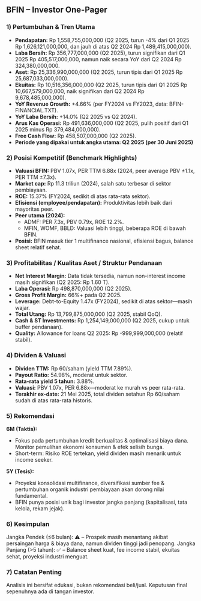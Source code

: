 ## BFIN – Investor One-Pager

### 1) Pertumbuhan & Tren Utama

- **Pendapatan:** Rp 1,558,755,000,000 (Q2 2025, turun -4% dari Q1 2025 Rp 1,626,121,000,000, dan jauh di atas Q2 2024 Rp 1,489,415,000,000).
- **Laba Bersih:** Rp 356,777,000,000 (Q2 2025), turun signifikan dari Q1 2025 Rp 405,517,000,000, namun naik secara YoY dari Q2 2024 Rp 324,380,000,000.
- **Aset:** Rp 25,336,990,000,000 (Q2 2025, turun tipis dari Q1 2025 Rp 25,687,033,000,000).
- **Ekuitas:** Rp 10,516,356,000,000 (Q2 2025, turun tipis dari Q1 2025 Rp 10,667,579,000,000, naik signifikan dari Q2 2024 Rp 9,678,485,000,000).
- **YoY Revenue Growth:** +4.66% (per FY2024 vs FY2023, data: BFIN-FINANCIAL.TXT).
- **YoY Laba Bersih:** +14.0% (Q2 2025 vs Q2 2024).
- **Arus Kas Operasi:** Rp 491,636,000,000 (Q2 2025, pulih positif dari Q1 2025 minus Rp 379,484,000,000).
- **Free Cash Flow:** Rp 458,507,000,000 (Q2 2025).
- **Periode yang dipakai untuk angka utama: Q2 2025 (per 30 Juni 2025)**

### 2) Posisi Kompetitif (Benchmark Highlights)
- **Valuasi BFIN:** PBV 1.07x, PER TTM 6.88x (2024, peer average PBV ±1.1x, PER TTM ±7.3x).
- **Market cap:** Rp 11.3 triliun (2024), salah satu terbesar di sektor pembiayaan.
- **ROE:** 15.37% (FY2024, sedikit di atas rata-rata sektor).
- **Efisiensi (employee/pendapatan):** Produktivitas lebih baik dari mayoritas peer.
- **Peer utama (2024):**
  - ADMF: PER 7.3x, PBV 0.79x, ROE 12.2%.
  - MFIN, WOMF, BBLD: Valuasi lebih tinggi, beberapa ROE di bawah BFIN.
- **Posisi:** BFIN masuk tier 1 multifinance nasional, efisiensi bagus, balance sheet relatif sehat.

### 3) Profitabilitas / Kualitas Aset / Struktur Pendanaan
- **Net Interest Margin:** Data tidak tersedia, namun non-interest income masih signifikan (Q2 2025: Rp 1.60 T).
- **Laba Operasi:** Rp 498,870,000,000 (Q2 2025).
- **Gross Profit Margin:** 66%+ pada Q2 2025.
- **Leverage:** Debt-to-Equity 1.47x (FY2024), sedikit di atas sektor—masih wajar.
- **Total Utang:** Rp 13,799,875,000,000 (Q2 2025, stabil QoQ).
- **Cash & ST Investments:** Rp 1,254,149,000,000 (Q2 2025, cukup untuk buffer pendanaan).
- **Quality:** Allowance for loans Q2 2025: Rp -999,999,000,000 (relatif stabil).

### 4) Dividen & Valuasi
- **Dividen TTM:** Rp 60/saham (yield TTM 7.89%).
- **Payout Ratio:** 54.98%, moderat untuk sektor.
- **Rata-rata yield 5 tahun:** 3.88%.
- **Valuasi:** PBV 1.07x, PER 6.88x—moderat ke murah vs peer rata-rata.
- **Terakhir ex-date:** 21 Mei 2025, total dividen setahun Rp 60/saham sudah di atas rata-rata historis.

### 5) Rekomendasi
**6M (Taktis):** 
- Fokus pada pertumbuhan kredit berkualitas & optimalisasi biaya dana. Monitor pemulihan ekonomi konsumen & efek selisih bunga.
- Short-term: Risiko ROE tertekan, yield dividen masih menarik untuk income seeker.

**5Y (Tesis):**
- Proyeksi konsolidasi multifinance, diversifikasi sumber fee & pertumbuhan organik industri pembiayaan akan dorong nilai fundamental.
- BFIN punya posisi unik bagi investor jangka panjang (kapitalisasi, tata kelola, rekam jejak).

### 6) Kesimpulan
Jangka Pendek (≤6 bulan): ⚠️ – Prospek masih menantang akibat persaingan harga & biaya dana, namun dividen tinggi jadi penopang.
Jangka Panjang (>5 tahun): ✅ – Balance sheet kuat, fee income stabil, ekuitas sehat, proyeksi industri menguat.

### 7) Catatan Penting
Analisis ini bersifat edukasi, bukan rekomendasi beli/jual. Keputusan final sepenuhnya ada di tangan investor.
